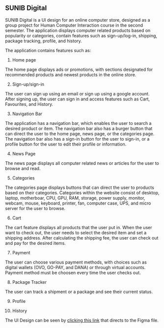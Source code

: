 ## SUNIB Digital

SUNIB Digital is a UI design for an online computer store, designed as a group project for Human Computer Interaction course in the second semester. The application displays computer related products based on popularity or categories, contain features such as sign-up/log-in, shipping, package tracking, profile, and history.

The application contains features such as:

1. Home page

The home page displays ads or promotions, with sections designated for recommended products and newest products in the online store.

2. Sign-up/sign-in

The user can sign up using an email or sign up using a google account. After signing up, the user can sign in and access features such as Cart, Favourites, and History.

3. Navigation Bar

The application has a navigation bar, which enables the user to search a desired product or item. The navigation bar also has a burger button that can direct the user to the home page, news page, or the categories page. The navigation bar also has a sign-in button for the user to sign-in, or a profile button for the user to edit their profile or information.

4. News Page

The news page displays all computer related news or articles for the user to browse and read.

5. Categories

The categories page displays buttons that can direct the user to products based on their categories. Categories within the website consist of desktop, laptop, motherboar, CPU, GPU, RAM, storage, power supply, monitor, webcam, mouse, keyboard, printer, fan, computer case, UPS, and micro server for the user to browse.

6. Cart

The cart feature displays all products that the user put in. When the user want to check out, the user needs to select the desired item and set a shipping address. After calculating the shipping fee, the user can check out and pay for the desired items.

7. Payment

The user can choose various payment methods, with choices such as digital wallets (OVO, GO-PAY, and DANA) or through virtual accounts. Payment method must be choosen every time the user checks out.

8. Package Tracker

The user can track a shipment or a package and see their current status.

9. Profile



10. History


The UI Design can be seen by [clicking this link](https://www.figma.com/proto/jIQ7bhFSpm6SMIzWxKragC/Website-Interface?scaling=scale-down&page-id=0%3A1&starting-point-node-id=95%3A10&node-id=95%3A10) that directs to the Figma file.
